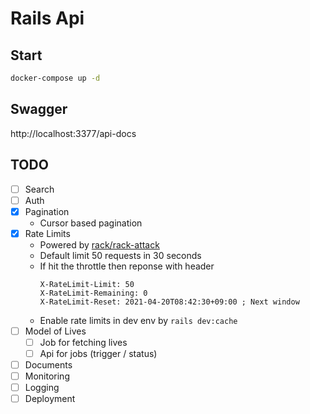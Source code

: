 # Rails Api

## Start

```bash
docker-compose up -d
```

## Swagger

http://localhost:3377/api-docs


## TODO

- [ ] Search
- [ ] Auth
- [x] Pagination
    - Cursor based pagination
- [x] Rate Limits
    - Powered by [rack/rack-attack](https://github.com/rack/rack-attack)
    - Default limit 50 requests in 30 seconds
    - If hit the throttle then reponse with header
        ```
        X-RateLimit-Limit: 50
        X-RateLimit-Remaining: 0
        X-RateLimit-Reset: 2021-04-20T08:42:30+09:00 ; Next window
        ```
    - Enable rate limits in dev env by `rails dev:cache`
- [ ] Model of Lives
    - [ ] Job for fetching lives
    - [ ] Api for jobs (trigger / status)
- [ ] Documents
- [ ] Monitoring
- [ ] Logging
- [ ] Deployment
